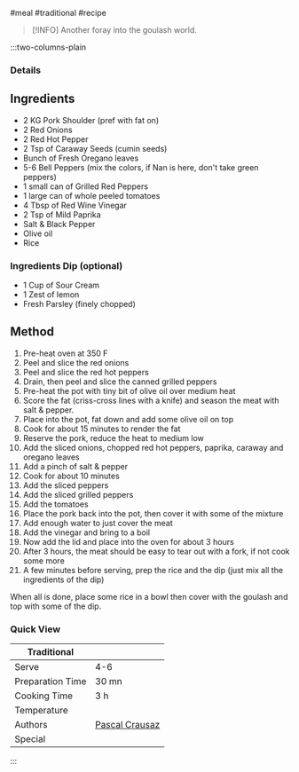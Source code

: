 #meal #traditional #recipe

> [!INFO]
> Another foray into the goulash world.

:::two-columns-plain

### Details
## Ingredients

- 2 KG Pork Shoulder (pref with fat on)
- 2 Red Onions
- 2 Red Hot Pepper
- 2 Tsp of Caraway Seeds (cumin seeds)
- Bunch of Fresh Oregano leaves
- 5-6 Bell Peppers (mix the colors, if Nan is here, don't take green peppers)
- 1 small can of Grilled Red Peppers
- 1 large can of whole peeled tomatoes
- 4 Tbsp of Red Wine Vinegar
- 2 Tsp of Mild Paprika
- Salt & Black Pepper
- Olive oil
- Rice

### Ingredients Dip (optional)

- 1 Cup of Sour Cream
- 1 Zest of lemon
- Fresh Parsley (finely chopped)


## Method

1. Pre-heat oven at 350 F
2. Peel and slice the red onions
3. Peel and slice the red hot peppers
4. Drain, then peel and slice the canned grilled peppers
5. Pre-heat the pot with tiny bit of olive oil over medium heat
6. Score the fat (criss-cross lines with a knife) and season the meat with salt & pepper.
7. Place into the pot, fat down and add some olive oil on top
8. Cook for about 15 minutes to render the fat
9. Reserve the pork, reduce the heat to medium low
10. Add the sliced onions, chopped red hot peppers, paprika, caraway and oregano leaves
11. Add a pinch of salt & pepper
12. Cook for about 10 minutes
13. Add the sliced peppers
14. Add the sliced grilled peppers
15. Add the tomatoes
16. Place the pork back into the pot, then cover it with some of the mixture
17. Add enough water to just cover the meat
18. Add the vinegar and bring to a boil
19. Now add the lid and place into the oven for about 3 hours
20. After 3 hours, the meat should be easy to tear out with a fork, if not cook some more
21. A few minutes before serving, prep the rice and the dip (just mix all the ingredients of the dip)

When all is done, place some rice in a bowl then cover with the goulash and top with some of the dip.


### Quick View
| Traditional      |                                                |
| ---------------- | ---------------------------------------------- |
| Serve            | 4-6                                            |
| Preparation Time | 30 mn                                          |
| Cooking Time     | 3 h                                            |
| Temperature      |                                                |
| Authors          | [Pascal Crausaz](mailto:pascal@askpascal.com)  |
| Special          |                                                |

:::

